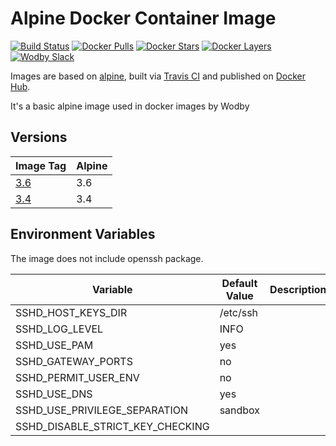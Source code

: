 # Alpine Docker Container Image

[![Build Status](https://travis-ci.org/wodby/alpine.svg?branch=master)](https://travis-ci.org/wodby/alpine)
[![Docker Pulls](https://img.shields.io/docker/pulls/wodby/alpine.svg)](https://hub.docker.com/r/wodby/alpine)
[![Docker Stars](https://img.shields.io/docker/stars/wodby/alpine.svg)](https://hub.docker.com/r/wodby/alpine)
[![Docker Layers](https://images.microbadger.com/badges/image/wodby/alpine.svg)](https://microbadger.com/images/wodby/alpine)
[![Wodby Slack](http://slack.wodby.com/badge.svg)](http://slack.wodby.com)

Images are based on [alpine](https://hub.docker.com/r/_/alpine), built via [Travis CI](https://travis-ci.org/wodby/alpine) and published on [Docker Hub](https://hub.docker.com/r/wodby/alpine).

It's a basic alpine image used in docker images by Wodby

## Versions

| Image Tag                                                          | Alpine |
| ------------------------------------------------------------------ | ------ |
| [3.6](https://github.com/wodby/alpine/tree/master/3.x/Dockerfile)  | 3.6    |
| [3.4](https://github.com/wodby/alpine/tree/master/3.x/Dockerfile)  | 3.4    |

## Environment Variables

The image does not include openssh package.

| Variable                         | Default Value  | Description |
| -------------------------------- | -------------- | ----------- |
| SSHD_HOST_KEYS_DIR               | /etc/ssh       |             |
| SSHD_LOG_LEVEL                   | INFO           |             |
| SSHD_USE_PAM                     | yes            |             |
| SSHD_GATEWAY_PORTS               | no             |             |
| SSHD_PERMIT_USER_ENV             | no             |             |
| SSHD_USE_DNS                     | yes            |             |
| SSHD_USE_PRIVILEGE_SEPARATION    | sandbox        |             |
| SSHD_DISABLE_STRICT_KEY_CHECKING |                |             |
 